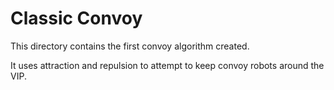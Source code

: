 # Classic Convoy

This directory contains the first convoy algorithm created.

It uses attraction and repulsion to attempt to keep convoy robots around the VIP.
